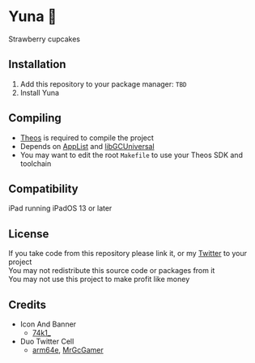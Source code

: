 # Yuna 🍃
Strawberry cupcakes

## Installation
1. Add this repository to your package manager: `TBD`
2. Install Yuna

## Compiling
  - [Theos](https://theos.dev/) is required to compile the project
  - Depends on [AppList](https://github.com/rpetrich/AppList) and [libGCUniversal](https://github.com/MrGcGamer/LibGcUniversalDocumentation)
  - You may want to edit the root `Makefile` to use your Theos SDK and toolchain

## Compatibility
iPad running iPadOS 13 or later

## License
If you take code from this repository please link it, or my [Twitter](https://twitter.com/schneelittchen) to your project<br>
You may not redistribute this source code or packages from it<br>
You may not use this project to make profit like money

## Credits
  - Icon And Banner
    - [74k1_](https://twitter.com/74k1_)
  - Duo Twitter Cell
    - [arm64e](https://twitter.com/arm64e), [MrGcGamer](https://twitter.com/MrGcGamer)
